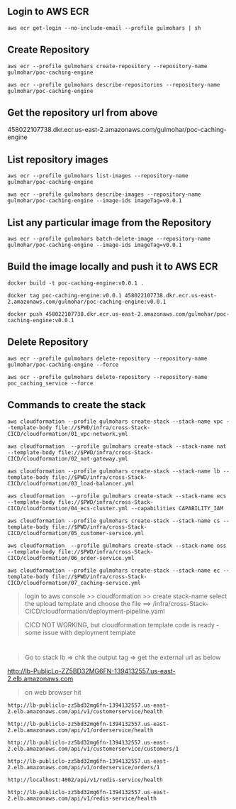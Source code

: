 ## Login to AWS ECR

```
aws ecr get-login --no-include-email --profile gulmohars | sh
```

## Create Repository

```
aws ecr --profile gulmohars create-repository --repository-name gulmohar/poc-caching-engine

aws ecr --profile gulmohars describe-repositories --repository-name gulmohar/poc-caching-engine
```

## Get the repository url from above

458022107738.dkr.ecr.us-east-2.amazonaws.com/gulmohar/poc-caching-engine

## List repository images

```
aws ecr --profile gulmohars list-images --repository-name gulmohar/poc-caching-engine

aws ecr --profile gulmohars describe-images --repository-name gulmohar/poc-caching-engine --image-ids imageTag=v0.0.1
```

## List any particular image from the Repository

```
aws ecr --profile gulmohars batch-delete-image --repository-name gulmohar/poc-caching-engine --image-ids imageTag=v0.0.1
```

## Build the image locally and push it to AWS ECR

```
docker build -t poc-caching-engine:v0.0.1 .

docker tag poc-caching-engine:v0.0.1 458022107738.dkr.ecr.us-east-2.amazonaws.com/gulmohar/poc-caching-engine:v0.0.1

docker push 458022107738.dkr.ecr.us-east-2.amazonaws.com/gulmohar/poc-caching-engine:v0.0.1
```

## Delete Repository

```
aws ecr --profile gulmohars delete-repository --repository-name gulmohar/poc-caching-engine --force

aws ecr --profile gulmohars delete-repository --repository-name poc_caching_service --force
```

## Commands to create the stack

```
aws cloudformation --profile gulmohars create-stack --stack-name vpc --template-body file://$PWD/infra/cross-Stack-CICD/cloudformation/01_vpc-network.yml

aws cloudformation  --profile gulmohars create-stack --stack-name nat --template-body file://$PWD/infra/cross-Stack-CICD/cloudformation/02_nat-gateway.yml

aws cloudformation --profile gulmohars create-stack --stack-name lb --template-body file://$PWD/infra/cross-Stack-CICD/cloudformation/03_load-balancer.yml

aws cloudformation  --profile gulmohars create-stack --stack-name ecs --template-body file://$PWD/infra/cross-Stack-CICD/cloudformation/04_ecs-cluster.yml --capabilities CAPABILITY_IAM

aws cloudformation --profile gulmohars create-stack --stack-name cs --template-body file://$PWD/infra/cross-Stack-CICD/cloudformation/05_customer-service.yml

aws cloudformation  --profile gulmohars create-stack --stack-name oss --template-body file://$PWD/infra/cross-Stack-CICD/cloudformation/06_order-service.yml

aws cloudformation --profile gulmohars create-stack --stack-name ec --template-body file://$PWD/infra/cross-Stack-CICD/cloudformation/07_caching-service.yml
```

>login to aws console >> cloudformation >> create stack-name
select the upload template and choose the file ==> /infra/cross-Stack-CICD/cloudformation/deployment-pipeline.yaml

>CICD NOT WORKING, but cloudformation template code is ready - some issue with deployment template

#

> Go to stack lb => chk the output tag => get the external url as below

http://lb-PublicLo-ZZ5BD32MG6FN-1394132557.us-east-2.elb.amazonaws.com

> on web browser hit

```
http://lb-publiclo-zz5bd32mg6fn-1394132557.us-east-2.elb.amazonaws.com/api/v1/customerservice/health

http://lb-publiclo-zz5bd32mg6fn-1394132557.us-east-2.elb.amazonaws.com/api/v1/orderservice/health

http://lb-publiclo-zz5bd32mg6fn-1394132557.us-east-2.elb.amazonaws.com/api/v1/customerservice/customers/1

http://lb-publiclo-zz5bd32mg6fn-1394132557.us-east-2.elb.amazonaws.com/api/v1/orderservice/orders/1

http://localhost:4002/api/v1/redis-service/health

http://lb-publiclo-zz5bd32mg6fn-1394132557.us-east-2.elb.amazonaws.com/api/v1/redis-service/health
```

#


<!-- aws ecr get-login --no-include-email --profile gulmohars | sh

aws cloudformation --profile gulmohars create-stack --stack-name vpc --template-body file://$PWD/caching-poc/INFRA/CICD-Cross-Stack/01_vpc-network.yml
aws cloudformation  --profile gulmohars create-stack --stack-name nat --template-body file://$PWD/caching-poc/INFRA/CICD-Cross-Stack/02_nat-gateway.yml
aws cloudformation --profile gulmohars create-stack --stack-name lb --template-body file://$PWD/caching-poc/INFRA/CICD-Cross-Stack/03_load-balancer.yml
aws cloudformation  --profile gulmohars create-stack --stack-name ecs --template-body file://$PWD/caching-poc/INFRA/CICD-Cross-Stack/04_ecs-cluster.yml --capabilities CAPABILITY_IAM
aws cloudformation --profile gulmohars create-stack --stack-name cs --template-body file://$PWD/caching-poc/INFRA/CICD-Cross-Stack/05_customer-service.yml
aws cloudformation  --profile gulmohars create-stack --stack-name oss --template-body file://$PWD/caching-poc/INFRA/CICD-Cross-Stack/06_order-service.yml
aws cloudformation --profile gulmohars create-stack --stack-name ec --template-body file://\$PWD/caching-poc/INFRA/CICD-Cross-Stack/07_caching-service.yml

login to aws console >> cloudformation >> create stack-name
select the upload template and choose the file ==> caching-poc/INFRA/CICD-Cross-Stack/deployment-pipeline.yaml

CICD NOT WORKING, but cloudformation template code is ready - some issue with deployment template

http://lb-PublicLo-1V1A0HQ9KL1X6-1597432821.us-east-2.elb.amazonaws.com/api/v1/customerservice/customers/1
http://lb-PublicLo-1V1A0HQ9KL1X6-1597432821.us-east-2.elb.amazonaws.com/api/v1/orderservice/orders/1

go to stack lb => chk the output tag => get the external url as below
http://lb-PublicLo-ZZ5BD32MG6FN-1394132557.us-east-2.elb.amazonaws.com

on web browser

hit
http://lb-PublicLo-1V1A0HQ9KL1X6-1597432821.us-east-2.elb.amazonaws.com/api/v1/customerservice/health

http://lb-PublicLo-1V1A0HQ9KL1X6-1597432821.us-east-2.elb.amazonaws.com/api/v1/orderservice/health

http://lb-PublicLo-1V1A0HQ9KL1X6-1597432821.us-east-2.elb.amazonaws.com/api/v1/customerservice/customers/1
http://lb-PublicLo-1V1A0HQ9KL1X6-1597432821.us-east-2.elb.amazonaws.com/api/v1/orderservice/orders/1

18002583474

http://localhost:4002/api/v1/redis-service/health

http://lb-PublicLo-1V1A0HQ9KL1X6-1597432821.us-east-2.elb.amazonaws.com/api/v1/redis-service/health

aws ecr --profile gulmohars delete-repository --repository-name gulmohar/poc-caching-engine --force
aws ecr --profile gulmohars delete-repository --repository-name poc_caching_service --force

aws ecr --profile gulmohars create-repository --repository-name gulmohar/poc-caching-engine
aws ecr --profile gulmohars describe-repositories --repository-name gulmohar/poc-caching-engine

458022107738.dkr.ecr.us-east-2.amazonaws.com/gulmohar/poc-caching-engine

aws ecr --profile gulmohars list-images --repository-name gulmohar/poc-caching-engine
aws ecr --profile gulmohars batch-delete-image --repository-name gulmohar/poc-caching-engine --image-ids imageTag=v0.0.1

docker build -t poc-caching-engine:v0.0.1 .
docker tag poc-caching-engine:v0.0.1 458022107738.dkr.ecr.us-east-2.amazonaws.com/gulmohar/poc-caching-engine:v0.0.1
docker push 458022107738.dkr.ecr.us-east-2.amazonaws.com/gulmohar/poc-caching-engine:v0.0.1

aws ecr --profile gulmohars list-images --repository-name gulmohar/poc-caching-engine
aws ecr --profile gulmohars describe-images --repository-name gulmohar/poc-caching-engine --image-ids imageTag=v0.0.1 -->

